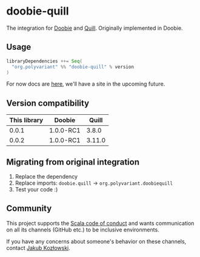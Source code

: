 # doobie-quill

The integration for [Doobie](https://tpolecat.github.io/doobie) and [Quill](https://getquill.io). Originally implemented in Doobie.

## Usage

```scala
libraryDependencies ++= Seq(
  "org.polyvariant" %% "doobie-quill" % version
)
```

For now docs are [here](docs/src/main/mdoc/docs/main.md), we'll have a site in the upcoming future.

## Version compatibility

| This library | Doobie    | Quill |
| ------------ | --------- | ----- |
| 0.0.1        | 1.0.0-RC1 | 3.8.0 |
| 0.0.2        | 1.0.0-RC1 | 3.11.0 |

## Migrating from original integration

1. Replace the dependency
2. Replace imports: `doobie.quill` -> `org.polyvariant.doobiequill`
3. Test your code :)

## Community

This project supports the [Scala code of conduct](https://www.scala-lang.org/conduct/) and wants communication on all its channels (GitHub etc.) to be inclusive environments.

If you have any concerns about someone's behavior on these channels, contact [Jakub Kozłowski](mailto:kubukoz@gmail.com).
